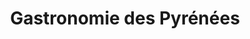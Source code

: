 ---
title: "Gastronomie des Pyrénées"
url: /bordeaux/gastronomie-des-pyrenees/
shop: Lebensmittel
---